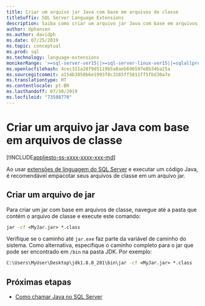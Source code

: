 ```yaml
---
title: Criar um arquivo jar Java com base em arquivos de classe
titleSuffix: SQL Server Language Extensions
description: Saiba como criar um arquivo jar Java com base em arquivos de classe
author: dphansen
ms.author: davidph
ms.date: 07/25/2019
ms.topic: conceptual
ms.prod: sql
ms.technology: language-extensions
monikerRange: '>=sql-server-ver15||>=sql-server-linux-ver15||=sqlallproducts-allversions'
ms.openlocfilehash: 4cec311a28f9d5119b5a0aeb696597e8b34ba25a
ms.sourcegitcommit: a154b3050b6e1993f8c3165ff5011ff5fbd30a7e
ms.translationtype: HT
ms.contentlocale: pt-BR
ms.lasthandoff: 07/30/2019
ms.locfileid: "73588770"
---
```

# <a name="create-a-java-jar-file-from-class-files"></a>Criar um arquivo jar Java com base em arquivos de classe
[!INCLUDE[appliesto-ss-xxxx-xxxx-xxx-md](../../includes/appliesto-ss-xxxx-xxxx-xxx-md.md)]

Ao usar [extensões de linguagem do SQL Server](../language-extensions-overview.md) e executar um código Java, é recomendável empacotar seus arquivos de classe em um arquivo jar.

## <a name="create-a-jar-file"></a>Criar um arquivo de jar

Para criar um jar com base em arquivos de classe, navegue até a pasta que contém o arquivo de classe e execute este comando:

```cmd
jar -cf <MyJar.jar> *.class
```

Verifique se o caminho até `jar.exe` faz parte da variável de caminho do sistema. Como alternativa, especifique o caminho completo para o jar que pode ser encontrado em `/bin` na pasta JDK. Por exemplo:

```cmd
C:\Users\MyUser\Desktop\jdk1.8.0_201\bin\jar -cf <MyJar.jar> *.class
```

## <a name="next-steps"></a>Próximas etapas

+ [Como chamar Java no SQL Server](../how-to/call-java-from-sql.md)